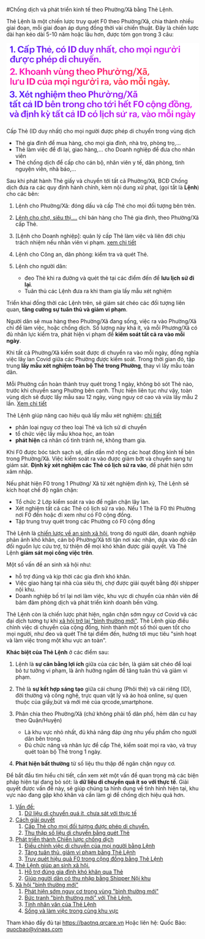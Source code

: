 #Chống dịch và phát triển kinh tế theo Phường/Xã bằng Thẻ Lệnh.

Thẻ Lệnh là một chiến lược truy quét F0 theo Phường/Xã, chia thành nhiều giai đoạn, mỗi giai đoạn áp dụng đồng thời vài chiến thuật. Đây là chiến lược dài hạn kéo dài 5-10 năm hoặc lâu hơn, được tóm gọn trong 3 câu: 

![](3-cau-the-lenh-mau.png)

Cấp Thẻ (ID duy nhất) cho mọi người được phép di chuyển trong vùng dịch 
- Thẻ gia đình để mua hàng, cho mọi gia đình, nhà trọ, phòng trọ,...
- Thẻ làm việc để đi lại, giao hàng,... cho Doanh nghiệp để đưa cho nhân viên
- Thẻ chống dịch để cấp cho cán bộ, nhân viên y tế, dân phòng, tình nguyện viên, nhà báo,...

Sau khi phát hành Thẻ giấy và chuyển tới tất cả Phường/Xã, BCĐ Chống dịch đưa ra các quy định hành chính, kèm nội dung xử phạt, (gọi tắt là **Lệnh**) cho các bên: 

1. Lệnh cho Phường/Xã: đóng dấu và cấp Thẻ cho mọi đối tượng bên trên. 

2. [Lệnh cho chợ, siêu thị,...](https://baotnq.qrcare.vn/#lệnh-cho-siêu-thị-chợ) chỉ bán hàng cho Thẻ gia đình, theo Phường/Xã cấp Thẻ. 

3. [Lệnh cho Doanh nghiệp]: quản lý cấp Thẻ làm việc và liên đới chịu trách nhiệm nếu nhân viên vi phạm. [xem chi tiết](https://baotnq.qrcare.vn/#lệnh-cho-đơn-vị-chủ-quản-doanh-nghiệp-cơ-quan)

4. Lệnh cho Công an, dân phòng: kiểm tra và quét Thẻ.

5. Lệnh cho người dân:
   - đeo Thẻ khi ra đường và quét thẻ tại các điểm đến để **lưu lịch sử đi lại**. 
   - Tuân thủ các Lệnh đưa ra khi tham gia lấy mẫu xét nghiệm 

Triển khai đồng thời các Lệnh trên, sẽ giám sát chéo các đối tượng liên quan, **tăng cường sự tuân thủ và giảm vi phạm**.

Người dân sẽ mua hàng theo Phường/Xã đang sống, việc ra vào Phường/Xã chỉ để làm việc, hoặc chống dịch. Số lượng này khá ít, và mỗi Phương/Xã có đủ nhân lực kiểm tra, phát hiện vi phạm để **kiểm soát tất cả ra vào mỗi ngày**. 

Khi tất cả Phường/Xã kiểm soát được di chuyển ra vào mỗi ngày, đồng nghĩa việc lây lan Covid giữa các Phường được kiểm soát. Trong thời gian đó, tập trung **lấy mẫu xét nghiệm toàn bộ Thẻ trong Phường**, thay vì lấy mẫu toàn dân. 

Mỗi Phường cần hoàn thành truy quét trong 1 ngày, không bỏ sót Thẻ nào, trước khi chuyển sang Phường bên cạnh. Thực hiện liên tục như vậy, toàn vùng dịch sẽ được lấy mẫu sau 12 ngày, vùng nguy cơ cao và vừa lấy mẫu 2 lần. [Xem chi tiết](https://baotnq.qrcare.vn/#giải-pháp-mô-hình-toàn-vùng-dịch-2-lần-sau-12-ngày)

Thẻ Lệnh giúp nâng cao hiệu quả lấy mẫu xét nghiệm: [chi tiết](https://baotnq.qrcare.vn/#truy-quét-hiệu-quả-f0-trong-cộng-đồng-bằng-thẻ-lệnh)
- phân loại nguy cơ theo loại Thẻ và lịch sử di chuyển
- tổ chức việc lấy mẫu khoa học, an toàn
- **phát hiện** cá nhân cố tình tránh né, không tham gia. 

Khi F0 được bóc tách sạch sẽ, dần dần mở rộng các hoạt động kinh tế bên trong Phường/Xã. Việc kiểm soát ra vào được giảm bớt và chuyển sang tự giám sát. **Định kỳ xét nghiệm các Thẻ có lịch sử ra vào**, để phát hiện sớm xâm nhập. 

Nếu phát hiện F0 trong 1 Phường/ Xã từ xét nghiệm định kỳ, Thẻ Lệnh sẽ kích hoạt chế độ ngăn chặn:
- Tổ chức 2 Lớp kiểm soát ra vào để ngăn chặn lây lan. 
- Xét nghiệm tất cả các Thẻ có lịch sử ra vào. Nếu 1 Thẻ là F0 thì Phường nơi F0 đến hoặc đi xem như có F0 cộng đồng. 
- Tập trung truy quét trong các Phường có F0 cộng đồng

Thẻ Lệnh là [chiến lược về an sinh xã hội](https://baotnq.qrcare.vn/#thẻ-lệnh-giúp-an-sinh-xã-hội), trong đó người dân, doanh nghiệp phản ảnh khó khăn, cán bộ Phường/Xã tới tận nơi xác nhận, dựa vào đó cân đối nguồn lực cứu trợ, từ thiện để mọi khó khăn được giải quyết. Và Thẻ Lệnh **giám sát mọi công việc trên**. 

Một số vấn đề an sinh xã hội như: 
- hỗ trợ đúng và kịp thời các gia đình khó khăn. 
- Việc giao hàng tại nhà của siêu thị, chợ được giải quyết bằng đội shipper nội khu. 
- Doanh nghiệp bố trí lại nơi làm việc, khu vực di chuyển của nhân viên để bảm đảm phòng dịch và phát triển kinh doanh bền vững.

Thẻ Lệnh còn là chiến lược phát hiện, ngăn chặn sớm nguy cơ Covid và các đại dịch tương tự khi [xã hội trở lại "bình thường mới"](https://baotnq.qrcare.vn/#xã-hội-bình-thường-mới). Thẻ Lệnh giúp điều chỉnh việc di chuyển của cộng đồng, hình thành một số thói quen tốt cho mọi người, như đeo và quét Thẻ tại điểm đến, hướng tới mục tiêu "sinh hoạt và làm việc trong một khu vực an toàn".

**Khác biệt của Thẻ Lệnh** ở các điểm sau: 

1. Lệnh là **sự cân bằng lợi ích** giữa của các bên, là giám sát chéo để loại bỏ tư tưởng vi phạm, là ảnh hưởng ngầm để tăng tuân thủ và giảm vi phạm.

1. Thẻ là **sự kết hợp sáng tạo** giữa cái chung (Phôi thẻ) và cái riêng (ID), đời thường và công nghệ, trực quan vật lý và ảo hoá online, sự quen thuộc của giấy,bút và mới mẻ của qrcode,smartphone. 

1. Phân chia theo Phường/Xã (chứ không phải tổ dân phố, hẻm dân cư hay theo Quận/Huyện)
    - Là khu vực nhỏ nhất, đủ khả năng đáp ứng nhu yếu phẩm cho người dân bên trong. 
    - Đủ chức năng và nhân lực để cấp Thẻ, kiểm soát mọi ra vào, và truy quét toàn bộ Thẻ trong 1 ngày. 

4. **Phát hiện bất thường** từ số liệu thu thập để ngăn chặn nguy cơ. 

Để bắt đầu tìm hiểu chi tiết, cần xem xét một vấn đề quan trọng mà các biện pháp hiện tại đang bỏ sót: là **dữ liệu di chuyển quá ít so với thực tế**. Giải quyết được vấn đề này, sẽ giúp chúng ta hình dung về tình hình hiện tại, khu vực nào đang gặp khó khăn và cần làm gì để chống dịch hiệu quả hơn. 


1. [Vấn đề:](https://baotnq.qrcare.vn/#vấn-đề)
    1. [Dữ liệu di chuyển quá ít, chưa sát với thực tế](https://baotnq.qrcare.vn/#dữ-liệu-di-chuyển-quá-ít-chưa-sát-với-thực-tế)
2. [Cách giải quyết](https://baotnq.qrcare.vn/#cách-giải-quyết)
    1. [Cấp Thẻ cho mọi đối tượng được phép di chuyển.](https://baotnq.qrcare.vn/#cấp-thẻ-cho-mọi-đối-tượng-được-phép-di-chuyển)
    2. [Thu thập số liệu di chuyển bằng quét Thẻ](https://baotnq.qrcare.vn/#thu-thập-số-liệu-di-chuyển-bằng-quét-thẻ)
3. [Phát triển thành Chiến lược chống dịch](https://baotnq.qrcare.vn/#phát-triển-thành-chiến-lược-chống-dịch)
    1. [Điều chỉnh việc di chuyển của mọi người bằng Lệnh](https://baotnq.qrcare.vn/#điều-chỉnh-việc-di-chuyển-của-mọi-người-bằng-lệnh)
    2. [Tăng tuân thủ, giảm vi phạm bằng Thẻ Lệnh](https://baotnq.qrcare.vn/#tăng-tuân-thủ-giảm-vi-phạm-bằng-thẻ-lệnh)
    3. [Truy quét hiệu quả F0 trong cộng đồng bằng Thẻ Lệnh](https://baotnq.qrcare.vn/#truy-quét-hiệu-quả-f0-trong-cộng-đồng-bằng-thẻ-lệnh)
4. [Thẻ Lệnh giúp an sinh xã hội.](https://baotnq.qrcare.vn/#thẻ-lệnh-giúp-an-sinh-xã-hội)
    1. [Hỗ trợ đúng gia đình khó khăn qua Thẻ](https://baotnq.qrcare.vn/#hỗ-trợ-đúng-gia-đình-khó-khăn-qua-thẻ)
    2. [Giúp người dân có thu nhập bằng Shipper Nội khu](https://baotnq.qrcare.vn/#giúp-người-dân-có-thu-nhập-bằng-shipper-nội-khu)
5. [Xã hội "bình thường mới"](https://baotnq.qrcare.vn/#xã-hội-bình-thường-mới)
    1. [Phát hiện sớm nguy cơ trong vùng "bình thường mới"](https://baotnq.qrcare.vn/#phát-hiện-sớm-nguy-cơ-trong-vùng-bình-thường-mới)
    2. [Bức tranh "bình thường mới" với Thẻ Lệnh.](https://baotnq.qrcare.vn/#bức-tranh-bình-thường-mới-với-thẻ-lệnh)
    3. [Tính nhân văn của Thẻ Lệnh](https://baotnq.qrcare.vn/#tính-nhân-văn-của-thẻ-lệnh)
    4. [Sống và làm việc trong cùng khu vực](https://baotnq.qrcare.vn/#sống-và-làm-việc-trong-cùng-khu-vực)


Tham khảo đầy đủ tại https://baotnq.qrcare.vn 
Hoặc liên hệ: Quốc Bảo: quocbao@vinaas.com
